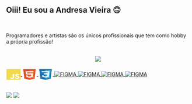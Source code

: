 ## Oiii! Eu sou a Andresa Vieira 🙃

<div><br>
   <p>Programadores e artistas são os únicos profissionais que tem como hobby a própria profissão! </p>
</div><br>

<div align="center">
  <a href="https://github.com/rafaballerini">
  <img height="180em" src="https://github-readme-stats.vercel.app/api?username=Andresavieira28&show_icons=true&theme=dark&include_all_commits=true&count_private=true"/>
</div><br>
<div>
    <img align="center" alt="Js" height="30" width="40" src="https://raw.githubusercontent.com/devicons/devicon/master/icons/javascript/javascript-plain.svg">
    <img align="center" alt="HTML" height="30" width="40" src="https://raw.githubusercontent.com/devicons/devicon/master/icons/html5/html5-original.svg">
    <img align="center" alt="CSS" height="30" width="40" src="https://raw.githubusercontent.com/devicons/devicon/master/icons/css3/css3-original.svg">
    <img align="center" alt="FIGMA" height="30" width="40" src="https://cdn.jsdelivr.net/gh/devicons/devicon/icons/nodejs/nodejs-plain.svg" />
    <img align="center" alt="FIGMA" height="30" width="40" src="https://cdn.jsdelivr.net/gh/devicons/devicon/icons/vscode/vscode-plain-wordmark.svg" />
    <img align="center" alt="FIGMA" height="30" width="40" src="https://cdn.jsdelivr.net/gh/devicons/devicon/icons/jest/jest-plain.svg" />
    <img align="center" alt="FIGMA" height="30" width="40" src="https://cdn.jsdelivr.net/gh/devicons/devicon/icons/eslint/eslint-original.svg" />
</div>
<br><br>
<div>
  <a href = "mailto:andresacvieira28@gmail.com"><img src="https://img.shields.io/badge/-Gmail-%23333?style=for-the-badge&logo=gmail&logoColor=white" target="_blank"></a>
  <a href="https://www.linkedin.com/in/andresa-vieira/" target="_blank"><img src="https://img.shields.io/badge/-LinkedIn-%230077B5?style=for-the-badge&logo=linkedin&logoColor=white" target="_blank"></a>
</div>
